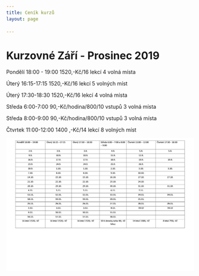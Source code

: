 ```yaml
---
title: Ceník kurzů
layout: page

---
```

# **Kurzovné Září - Prosinec 2019**

Pondělí 18:00 - 19:00                         1520,-Kč/16 lekcí    4 volná místa

Úterý 16:15-17:15                              1520,-Kč/16 lekcí    5 volných míst

Úterý 17:30-18:30                               1520,-Kč/16 lekcí   4 volná místa

Středa 6:00-7:00                                 90,-Kč/hodina/800/10 vstupů    3 volná místa

Středa 8:00-9:00                                 90,-Kč/hodina/800/10 vstupů    3 volná místa

Čtvrtek 11:00-12:00                           1400 ,-Kč/14 lekcí        8 volných míst

![](/uploads/Září-1.jpg)